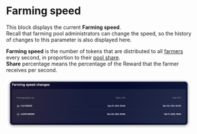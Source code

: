 # Farming speed

This block displays the current **Farming speed**.\
Recall that farming pool administrators can change the speed, so the history of changes to this parameter is also displayed here.

**Farming speed** is the number of tokens that are distributed to all [farmers ](../../../../getting-started/roles.md#farmers)every second, in proportion to their [pool share](farming-perfomance-and-balances.md).\
**Share** percentage means the percentage of the Reward that the farmer receives per second.

![](<../../../../../.gitbook/assets/image (121).png>)
